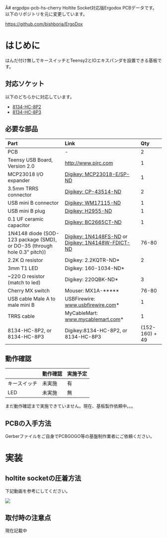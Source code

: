 Â# ergpdpx-pcb-hs-cherry
Holtite Socket対応版Ergodox PCBデータです。  
以下のリポジトリを元に変更しています。

https://github.com/bishboria/ErgoDox


# はじめに
はんだ付け無しでキースイッチとTeensy2とIOエキスパンダを設置できる基板です。


## 対応ソケット
以下のどちらかに対応しています。

- [8134-HC-8P2](http://www.te.com/jpn-ja/product-7-1437514-0.html)  
- [8134-HC-8P3](http://www.te.com/jpn-ja/product-7-1437514-1.html)


## 必要な部品
|Part|Link|Qty|
|:---|:---|:---|
|PCB|	-	|2|
|Teensy USB Board, Version 2.0|http://www.pjrc.com |1|
|MCP23018 I/O expander|[Digikey: MCP23018-E/SP-ND](https://www.digikey.jp/products/ja?keywords=MCP23018-E%2FSP-ND)|1|
|3.5mm TRRS connector|[Digikey: CP-43514-ND](https://www.digikey.jp/products/ja?keywords=CP-43514-ND)|2|
|USB mini B connector|[Digikey: WM17115-ND](https://www.digikey.jp/products/ja?keywords=WM17115-ND)|1|
|USB mini B plug|[Digikey: H2955-ND](https://www.digikey.jp/products/ja?keywords=H2955-ND)|1|
|0.1 UF ceramic capacitor|[Digikey: BC2665CT-ND](https://www.digikey.jp/products/ja?keywords=BC2665CT-ND)|1|
|1N4148 diode   (SOD-123 package (SMD), or DO-35 (through hole 0.3" pitch))|[Digikey: 1N4148FS-ND](https://www.digikey.jp/products/ja?keywords=N4148FS-ND) or [Digikey: 1N4148W-FDICT-ND](https://www.digikey.jp/products/ja?keywords=1N4148W-FDICT-ND)	|76-80|
|2.2K Ω resistor|Digikey: 2.2KQTR-ND*|2|
|3mm T1 LED|Digikey: 160-1034-ND*| |
|~220 Ω resistor (match to led)	|Digikey: 220QBK-ND*|3|
|Cherry MX switch|Mouser: MX1A-*****|76-80|
|USB cable Male A to male mini B|USBFirewire: www.usbfirewire.com*|	1|
|TRRS cable	|MyCableMart: www.mycablemart.com*|1|
|8134-HC-8P2, or 8134-HC-8P3|Digikey:8134-HC-8P2, or 8134-HC-8P3| (152-160) + 49|

## 動作確認

||動作確認|実施予定|
|:---|:---|:---|
|キースイッチ|未実施|有|
|LED|未実施|無|

まだ動作確認まで実施できていません。現在、基板製作依頼中。。。


## PCBの入手方法
Gerberファイルをご自身でPCBGOGO等の基盤制作業者にご依頼ください。


# 実装

## holtite socketの圧着方法
下記動画を参考にしてください。

[![](https://img.youtube.com/vi/RB1Wm8y2Cw8/0.jpg)](https://www.youtube.com/watch?v=RB1Wm8y2Cw8)

## 取付時の注意点
現在記載中
